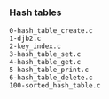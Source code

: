 
### Hash tables 
	0-hash_table_create.c
	1-djb2.c
	2-key_index.c
	3-hash_table_set.c
	4-hash_table_get.c
	5-hash_table_print.c
	6-hash_table_delete.c
	100-sorted_hash_table.c